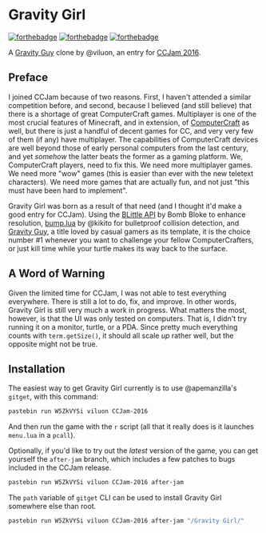 # Gravity Girl

[![forthebadge](http://forthebadge.com/images/badges/designed-in-ms-paint.svg)](http://forthebadge.com)
[![forthebadge](http://forthebadge.com/images/badges/gluten-free.svg)](http://forthebadge.com)
[![forthebadge](http://forthebadge.com/images/badges/powered-by-electricity.svg)](http://forthebadge.com)

A [Gravity Guy](http://www.miniclip.com/games/gravity-guy/en/) clone by @viluon, an entry for [CCJam 2016](http://www.computercraft.info/forums2/index.php?/topic/26906-ccjam-2016-has-begun/).

## Preface
I joined CCJam because of two reasons. First, I haven't attended a similar competition before, and second, because I believed (and still believe) that there is a shortage of great ComputerCraft games. Multiplayer is one of the most crucial features of Minecraft, and in extension, of [ComputerCraft](http://www.computercraft.info/) as well, but there is just a handful of decent games for CC, and very very few of them (if any) have multiplayer. The capabilities of ComputerCraft devices are well beyond those of early personal computers from the last century, and yet *somehow* the latter beats the former as a gaming platform. We, ComputerCraft players, need to fix this. We need more multiplayer games. We need more "wow" games (this is easier than ever with the new teletext characters). We need more games that are actually fun, and not just "this must have been hard to implement".

Gravity Girl was born as a result of that need (and I thought it'd make a good entry for CCJam). Using the [BLittle API](http://www.computercraft.info/forums2/index.php?/topic/25354-cc-176-blittle-api/) by Bomb Bloke to enhance resolution, [bump.lua](https://github.com/kikito/bump.lua) by @kikito for bulletproof collision detection, and [Gravity Guy](http://www.miniclip.com/games/gravity-guy/en/focus/), a title loved by casual gamers as its template, it is the choice number \#1 whenever you want to challenge your fellow ComputerCrafters, or just kill time while your turtle makes its way back to the surface.

## A Word of Warning
Given the limited time for CCJam, I was not able to test everything everywhere. There is still a lot to do, fix, and improve. In other words, Gravity Girl is still very much a work in progress. What matters the most, however, is that the UI was only tested on computers. That is, I didn't try running it on a monitor, turtle, or a PDA. Since pretty much everything counts with `term.getSize()`, it should all scale *up* rather well, but the opposite might not be true.

## Installation
The easiest way to get Gravity Girl currently is to use @apemanzilla's `gitget`, with this command:

```bash
pastebin run W5ZkVYSi viluon CCJam-2016
```

And then run the game with the `r` script (all that it really does is it launches `menu.lua` in a `pcall`).

Optionally, if you'd like to try out the *latest* version of the game, you can get yourself the `after-jam` branch, which includes a few patches to bugs included in the CCJam release.

```bash
pastebin run W5ZkVYSi viluon CCJam-2016 after-jam
```

The `path` variable of `gitget` CLI can be used to install Gravity Girl somewhere else than root.

```bash
pastebin run W5ZkVYSi viluon CCJam-2016 after-jam "/Gravity Girl/"
```
